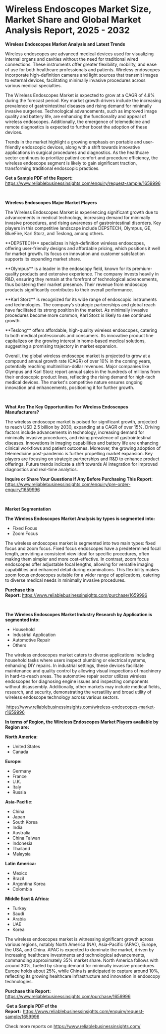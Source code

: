 <p><h1>Wireless Endoscopes Market Size, Market Share and Global Market Analysis Report, 2025 - 2032</h1></p><p><strong>Wireless Endoscopes Market Analysis and Latest Trends</strong></p>
<p><p>Wireless endoscopes are advanced medical devices used for visualizing internal organs and cavities without the need for traditional wired connections. These instruments offer greater flexibility, mobility, and ease of use for both healthcare professionals and patients. Wireless endoscopes incorporate high-definition cameras and light sources that transmit images to external devices, facilitating minimally invasive procedures across various medical specialties.</p><p>The Wireless Endoscopes Market is expected to grow at a CAGR of 4.8% during the forecast period. Key market growth drivers include the increasing prevalence of gastrointestinal diseases and rising demand for minimally invasive surgeries. Technological advancements, such as improved image quality and battery life, are enhancing the functionality and appeal of wireless endoscopes. Additionally, the emergence of telemedicine and remote diagnostics is expected to further boost the adoption of these devices. </p><p>Trends in the market highlight a growing emphasis on portable and user-friendly endoscopic devices, along with a shift towards innovative applications in surgical procedures and diagnostics. As the healthcare sector continues to prioritize patient comfort and procedure efficiency, the wireless endoscope segment is likely to gain significant traction, transforming traditional endoscopic practices.</p></p>
<p><strong>Get a Sample PDF of the Report:&nbsp;</strong> <a href="https://www.reliablebusinessinsights.com/enquiry/request-sample/1659996?utm_campaign=2840&utm_medium=2&utm_source=Github&utm_content=ia&utm_term=10042025&utm_id=wireless-endoscopes">https://www.reliablebusinessinsights.com/enquiry/request-sample/1659996</a></p>
<p>&nbsp;</p>
<p><strong>Wireless Endoscopes Major Market Players</strong></p>
<p><p>The Wireless Endoscopes Market is experiencing significant growth due to advancements in medical technology, increasing demand for minimally invasive procedures, and rising awareness of gastrointestinal disorders. Key players in this competitive landscape include DEPSTECH, Olympus, GE, BlueFire, Karl Storz, and Teslong, among others.</p><p>**DEPSTECH** specializes in high-definition wireless endoscopes, offering user-friendly designs and affordable pricing, which positions it well for market growth. Its focus on innovation and customer satisfaction supports its expanding market share.</p><p>**Olympus** is a leader in the endoscopy field, known for its premium-quality products and extensive experience. The company invests heavily in R&D, ensuring they remain at the forefront of technological advancements, thus bolstering their market presence. Their revenue from endoscopy products significantly contributes to their overall performance.</p><p>**Karl Storz** is recognized for its wide range of endoscopic instruments and technologies. The company’s strategic partnerships and global reach have facilitated its strong position in the market. As minimally invasive procedures become more common, Karl Storz is likely to see continued growth.</p><p>**Teslong** offers affordable, high-quality wireless endoscopes, catering to both medical professionals and consumers. Its innovative product line capitalizes on the growing interest in home-based medical solutions, suggesting a promising trajectory in market expansion.</p><p>Overall, the global wireless endoscope market is projected to grow at a compound annual growth rate (CAGR) of over 10% in the coming years, potentially reaching multimillion-dollar revenues. Major companies like Olympus and Karl Storz report annual sales in the hundreds of millions from their endoscopic product lines, reflecting the rising demand for high-tech medical devices. The market's competitive nature ensures ongoing innovation and enhancements, positioning it for further growth.</p></p>
<p>&nbsp;</p>
<p><strong>What Are The Key Opportunities For Wireless Endoscopes Manufacturers?</strong></p>
<p><p>The wireless endoscope market is poised for significant growth, projected to reach USD 2.5 billion by 2030, expanding at a CAGR of over 15%. Driving factors include advancements in technology, increasing demand for minimally invasive procedures, and rising prevalence of gastrointestinal diseases. Innovations in imaging capabilities and battery life are enhancing clinical workflows and patient outcomes. Moreover, the growing adoption of telemedicine post-pandemic is further propelling market expansion. Key players are focusing on strategic partnerships and R&D to enhance product offerings. Future trends indicate a shift towards AI integration for improved diagnostics and real-time analytics.</p></p>
<p><strong>Inquire or Share Your Questions If Any Before Purchasing This Report:</strong> <a href="https://www.reliablebusinessinsights.com/enquiry/pre-order-enquiry/1659996?utm_campaign=2840&utm_medium=2&utm_source=Github&utm_content=ia&utm_term=10042025&utm_id=wireless-endoscopes">https://www.reliablebusinessinsights.com/enquiry/pre-order-enquiry/1659996</a></p>
<p>&nbsp;</p>
<p><strong>Market Segmentation</strong></p>
<p><strong>The Wireless Endoscopes Market Analysis by types is segmented into:</strong></p>
<p><ul><li>Fixed Focus</li><li>Zoom Focus</li></ul></p>
<p><p>The wireless endoscopes market is segmented into two main types: fixed focus and zoom focus. Fixed focus endoscopes have a predetermined focal length, providing a consistent view ideal for specific procedures, often making them simpler and more cost-effective. In contrast, zoom focus endoscopes offer adjustable focal lengths, allowing for versatile imaging capabilities and enhanced detail during examinations. This flexibility makes zoom focus endoscopes suitable for a wider range of applications, catering to diverse medical needs in minimally invasive procedures.</p></p>
<p><strong>Purchase this Report:&nbsp;</strong><a href="https://www.reliablebusinessinsights.com/purchase/1659996?utm_campaign=2840&utm_medium=2&utm_source=Github&utm_content=ia&utm_term=10042025&utm_id=wireless-endoscopes">https://www.reliablebusinessinsights.com/purchase/1659996</a></p>
<p>&nbsp;</p>
<p><strong>The Wireless Endoscopes Market Industry Research by Application is segmented into:</strong></p>
<p><ul><li>Household</li><li>Industrial Application</li><li>Automotive Repair</li><li>Others</li></ul></p>
<p><p>The wireless endoscopes market caters to diverse applications including household tasks where users inspect plumbing or electrical systems, enhancing DIY repairs. In industrial settings, these devices facilitate maintenance and quality control by allowing visual inspections of machinery in hard-to-reach areas. The automotive repair sector utilizes wireless endoscopes for diagnosing engine issues and inspecting components without disassembly. Additionally, other markets may include medical fields, research, and security, demonstrating the versatility and broad utility of wireless endoscope technology across various sectors.</p></p>
<p><a href="https://www.reliablebusinessinsights.com/wireless-endoscopes-market-r1659996?utm_campaign=2840&utm_medium=2&utm_source=Github&utm_content=ia&utm_term=10042025&utm_id=wireless-endoscopes">&nbsp;https://www.reliablebusinessinsights.com/wireless-endoscopes-market-r1659996</a></p>
<p><strong>In terms of Region, the Wireless Endoscopes Market Players available by Region are:</strong></p>
<p>
    <p> <strong> North America: </strong>
        <ul>
            <li>United States</li>
            <li>Canada</li>
        </ul>
        </p> 
    <p> <strong> Europe: </strong>
        <ul>
            <li>Germany</li>
            <li>France</li>
            <li>U.K.</li>
            <li>Italy</li>
            <li>Russia</li>
        </ul>
        </p> 
    <p> <strong> Asia-Pacific: </strong>
        <ul>
            <li>China</li>
            <li>Japan</li>
            <li>South Korea</li>
            <li>India</li>
            <li>Australia</li>
            <li>China Taiwan</li>
            <li>Indonesia</li>
            <li>Thailand</li>
            <li>Malaysia</li>
        </ul>
        </p> 
    <p> <strong> Latin America: </strong>
        <ul>
            <li>Mexico</li>
            <li>Brazil</li>
            <li>Argentina Korea</li>
            <li>Colombia</li>
        </ul>
        </p> 
    <p> <strong> Middle East & Africa: </strong>
        <ul>
            <li>Turkey</li>
            <li>Saudi</li>
            <li>Arabia</li>
            <li>UAE</li>
            <li>Korea</li>
        </ul>
    </p>
    </p>
<p><p>The wireless endoscopes market is witnessing significant growth across various regions, notably North America (NA), Asia-Pacific (APAC), Europe, the USA, and China. APAC is expected to dominate the market, driven by increasing healthcare investments and technological advancements, commanding approximately 35% market share. North America follows with around 30%, fueled by strong demand for minimally invasive procedures. Europe holds about 25%, while China is anticipated to capture around 10%, reflecting its growing healthcare infrastructure and innovation in endoscopy technologies.</p></p>
<p><strong>Purchase this Report: </strong><a href="https://www.reliablebusinessinsights.com/purchase/1659996?utm_campaign=2840&utm_medium=2&utm_source=Github&utm_content=ia&utm_term=10042025&utm_id=wireless-endoscopes">https://www.reliablebusinessinsights.com/purchase/1659996</a></p>
<p>&nbsp;<strong>Get a Sample PDF of the Report:&nbsp;&nbsp;</strong><a href="https://www.reliablebusinessinsights.com/enquiry/request-sample/1659996?utm_campaign=2840&utm_medium=2&utm_source=Github&utm_content=ia&utm_term=10042025&utm_id=wireless-endoscopes">https://www.reliablebusinessinsights.com/enquiry/request-sample/1659996</a></p>
<p><strong></strong></p>
<p>Check more reports on <a href="https://www.reliablebusinessinsights.com/?utm_campaign=2840&utm_medium=2&utm_source=Github&utm_content=ia&utm_term=10042025&utm_id=wireless-endoscopes">https://www.reliablebusinessinsights.com/</a></p>
